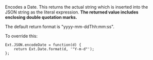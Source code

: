 Encodes a Date. This returns the actual string which is inserted into the JSON string as the literal expression.
<strong>The returned value includes enclosing double quotation marks.</strong>

The default return format is "yyyy-mm-ddThh:mm:ss".

To override this:

    Ext.JSON.encodeDate = function(d) {
        return Ext.Date.format(d, '"Y-m-d"');
    };
